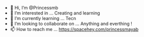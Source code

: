 - 👋 Hi, I’m @Princessmb
- 👀 I’m interested in ... Creating and learning 
- 🌱 I’m currently learning ... Tecn
- 💞️ I’m looking to collaborate on ... Anything and everthing !
- 📫 How to reach me ... https://spacehey.com/princessmayab

<!---
Princessmb/Princessmb is a ✨ special ✨ repository because its `README.md` (this file) appears on your GitHub profile.
You can click the Preview link to take a look at your changes.
--->
